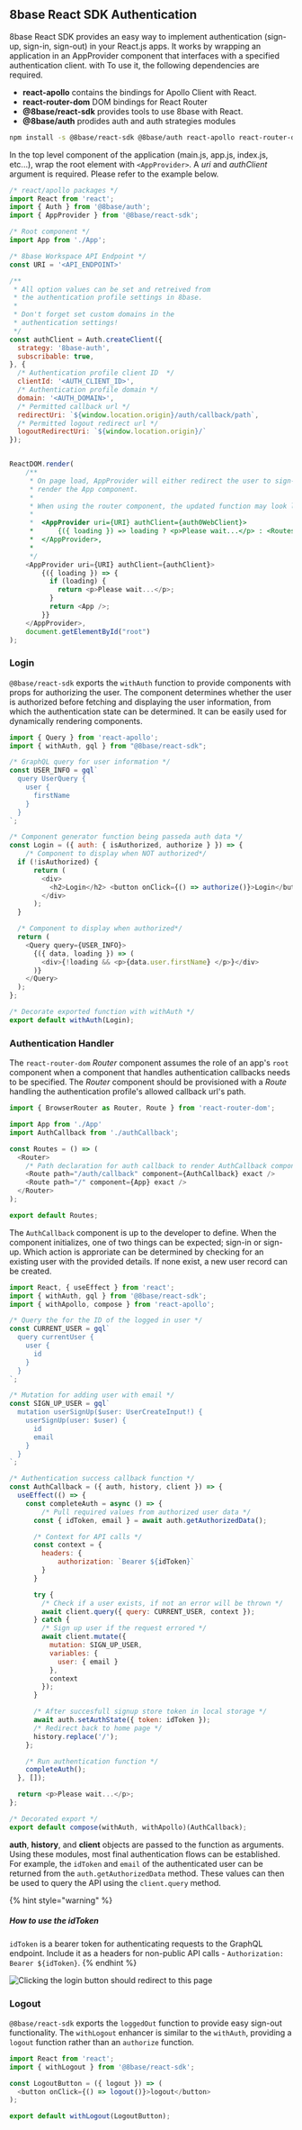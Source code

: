 ## 8base React SDK Authentication

8base React SDK provides an easy way to implement authentication (sign-up, sign-in, sign-out) in your React.js apps. It works by wrapping an application in an AppProvider component that interfaces with a specified authentication client. with  To use it, the following dependencies are required.

* **react-apollo** contains the bindings for Apollo Client with React.
* **react-router-dom** DOM bindings for React Router
* **@8base/react-sdk** provides tools to use 8base with React.
* **@8base/auth** prodides auth and auth strategies modules

```sh
npm install -s @8base/react-sdk @8base/auth react-apollo react-router-dom
```

In the top level component of the application (main.js, app.js, index.js, etc...), wrap the root element with `<AppProvider>`. A *uri* and *authClient* argument is required. Please refer to the example below. 

```js
/* react/apollo packages */
import React from 'react';
import { Auth } from '@8base/auth';
import { AppProvider } from '@8base/react-sdk';

/* Root component */
import App from './App';

/* 8base Workspace API Endpoint */
const URI = '<API_ENDPOINT>'

/**
 * All option values can be set and retreived from 
 * the authentication profile settings in 8base.
 *
 * Don't forget set custom domains in the 
 * authentication settings!
 */
const authClient = Auth.createClient({
  strategy: '8base-auth',
  subscribable: true,
}, {
  /* Authentication profile client ID  */
  clientId: '<AUTH_CLIENT_ID>',
  /* Authentication profile domain */
  domain: '<AUTH_DOMAIN>',
  /* Permitted callback url */
  redirectUri: `${window.location.origin}/auth/callback/path`,
  /* Permitted logout redirect url */
  logoutRedirectUri: `${window.location.origin}/`
});


ReactDOM.render(
	/**
	 * On page load, AppProvider will either redirect the user to sign-in page. Or
	 * render the App component.
	 *
	 * When using the router component, the updated function may look like this:
	 *
	 *	<AppProvider uri={URI} authClient={auth0WebClient}>
	 *		{({ loading }) => loading ? <p>Please wait...</p> : <Routes />}
	 *	</AppProvider>,
	 * 
	 */
	<AppProvider uri={URI} authClient={authClient}>
		{({ loading }) => {
		  if (loading) {
		    return <p>Please wait...</p>;
		  }
		  return <App />;
		}}
	</AppProvider>,
	document.getElementById("root")
);
```

### Login

`@8base/react-sdk` exports the `withAuth` function to provide components with props for authorizing the user. The component determines whether the user is authorized before fetching and displaying the user information, from which the authentication state can be determined. It can be easily used for dynamically rendering components.


```js
import { Query } from 'react-apollo';
import { withAuth, gql } from "@8base/react-sdk";

/* GraphQL query for user information */
const USER_INFO = gql`
  query UserQuery {
    user {
      firstName
    }
  }
`;

/* Component generator function being passeda auth data */
const Login = ({ auth: { isAuthorized, authorize } }) => {
	/* Component to display when NOT authorized*/
  if (!isAuthorized) {
	  return (
	    <div>
	      <h2>Login</h2> <button onClick={() => authorize()}>Login</button>
	    </div>
	  );
  }

  /* Component to display when authorized*/
  return (
    <Query query={USER_INFO}>
      {({ data, loading }) => (
        <div>{!loading && <p>{data.user.firstName} </p>}</div>
      )}
    </Query>
  );
};

/* Decorate exported function with withAuth */
export default withAuth(Login);

```

### Authentication Handler
The `react-router-dom` *Router* component assumes the role of an app's `root` component when a component that handles authentication callbacks needs to be specified. The *Router* component should be provisioned with a *Route* handling the authentication profile's allowed callback url's path.


```js
import { BrowserRouter as Router, Route } from 'react-router-dom';

import App from './App'
import AuthCallback from './authCallback';

const Routes = () => (
  <Router>
  	/* Path declaration for auth callback to render AuthCallback component  */
    <Route path="/auth/callback" component={AuthCallback} exact />
    <Route path="/" component={App} exact />
  </Router>
);

export default Routes;
```

The `AuthCallback` component is up to the developer to define. When the component initializes, one of two things can be expected; sign-in or sign-up. Which action is approriate can be determined by checking for an existing user with the provided details. If none exist, a new user record can be created.

```js
import React, { useEffect } from 'react';
import { withAuth, gql } from '@8base/react-sdk';
import { withApollo, compose } from 'react-apollo';

/* Query the for the ID of the logged in user */
const CURRENT_USER = gql`
  query currentUser {
    user {
      id
    }
  }
`;

/* Mutation for adding user with email */
const SIGN_UP_USER = gql`
  mutation userSignUp($user: UserCreateInput!) {
    userSignUp(user: $user) {
      id
      email
    }
  }
`;

/* Authentication success callback function */
const AuthCallback = ({ auth, history, client }) => {
  useEffect(() => {
    const completeAuth = async () => {
    	/* Pull required values from authorized user data */
      const { idToken, email } = await auth.getAuthorizedData();

      /* Context for API calls */
      const context = { 
      	headers: { 
      		authorization: `Bearer ${idToken}` 
      	} 
      }

      try {
        /* Check if a user exists, if not an error will be thrown */
        await client.query({ query: CURRENT_USER, context });
      } catch {
        /* Sign up user if the request errored */
        await client.mutate({
          mutation: SIGN_UP_USER,
          variables: { 
          	user: { email } 
          },
          context
        });
      }

      /* After succesfull signup store token in local storage */
      await auth.setAuthState({ token: idToken });
      /* Redirect back to home page */
      history.replace('/');
    };

    /* Run authentication function */
    completeAuth();
  }, []);

  return <p>Please wait...</p>;
};

/* Decorated export */
export default compose(withAuth, withApollo)(AuthCallback);
```
**auth**, **history**, and **client** objects are passed to the function as arguments. Using these modules, most final authentication flows can be established. For example, the `idToken` and `email` of the authenticated user can be returned from the `auth.getAuthorizedData` method. These values can then be used to query the API using the `client.query` method.

{% hint style="warning" %}
##### How to use the idToken

`idToken` is a bearer token for authenticating requests to the GraphQL endpoint. Include it as a headers for non-public API calls - `Authorization: Bearer ${idToken}`.
{% endhint %}

![Clicking the login button should redirect to this page](https://paper-attachments.dropbox.com/s_66210AD8E619DBF1B5FFC6F0A64CFE2655C6A0925870CE59A3939E2B8D1BDC31_1561354686037_Screenshot+2019-06-24+at+6.37.49+AM.png)

### Logout

`@8base/react-sdk` exports the `loggedOut` function to provide easy sign-out functionality. The `withLogout` enhancer is similar to the `withAuth`, providing a `logout` function rather than an `authorize` function.

```js
import React from 'react';
import { withLogout } from '@8base/react-sdk';

const LogoutButton = ({ logout }) => (
  <button onClick={() => logout()}>logout</button>
);

export default withLogout(LogoutButton);
```